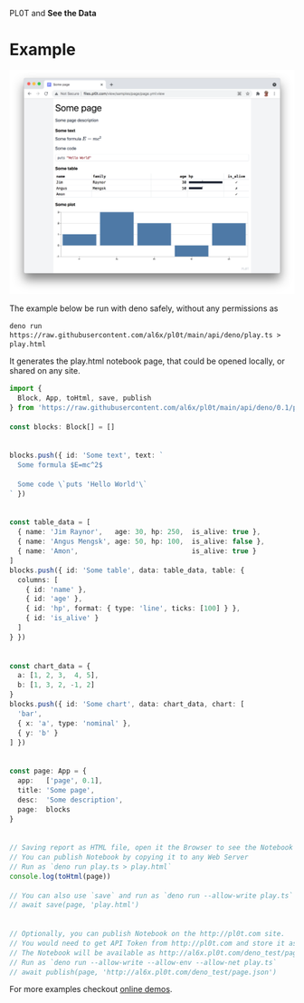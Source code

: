 PL0T and **See the Data**

# Example

![](screenshot.png)

The example below be run with deno safely, without any permissions as

    deno run https://raw.githubusercontent.com/al6x/pl0t/main/api/deno/play.ts > play.html

It generates the play.html notebook page, that could be opened locally, or shared on any site.

```TypeScript
import {
  Block, App, toHtml, save, publish
} from 'https://raw.githubusercontent.com/al6x/pl0t/main/api/deno/0.1/pl0t.ts'

const blocks: Block[] = []


blocks.push({ id: 'Some text', text: `
  Some formula $E=mc^2$

  Some code \`puts 'Hello World'\`
` })


const table_data = [
  { name: 'Jim Raynor',   age: 30, hp: 250,  is_alive: true },
  { name: 'Angus Mengsk', age: 50, hp: 100,  is_alive: false },
  { name: 'Amon',                            is_alive: true }
]
blocks.push({ id: 'Some table', data: table_data, table: {
  columns: [
    { id: 'name' },
    { id: 'age' },
    { id: 'hp', format: { type: 'line', ticks: [100] } },
    { id: 'is_alive' }
  ]
} })


const chart_data = {
  a: [1, 2, 3,  4, 5],
  b: [1, 3, 2, -1, 2]
}
blocks.push({ id: 'Some chart', data: chart_data, chart: [
  'bar',
  { x: 'a', type: 'nominal' },
  { y: 'b' }
] })


const page: App = {
  app:   ['page', 0.1],
  title: 'Some page',
  desc:  'Some description',
  page:  blocks
}


// Saving report as HTML file, open it the Browser to see the Notebook
// You can publish Notebook by copying it to any Web Server
// Run as `deno run play.ts > play.html`
console.log(toHtml(page))

// You can also use `save` and run as `deno run --allow-write play.ts`
// await save(page, 'play.html')


// Optionally, you can publish Notebook on the http://pl0t.com site.
// You would need to get API Token from http://pl0t.com and store it as `plot_api_token` env variable
// The Notebook will be available as http://al6x.pl0t.com/deno_test/page.json:view
// Run as `deno run --allow-write --allow-env --allow-net play.ts`
// await publish(page, 'http://al6x.pl0t.com/deno_test/page.json')
```

For more examples checkout [online demos](http://pl0t.com).